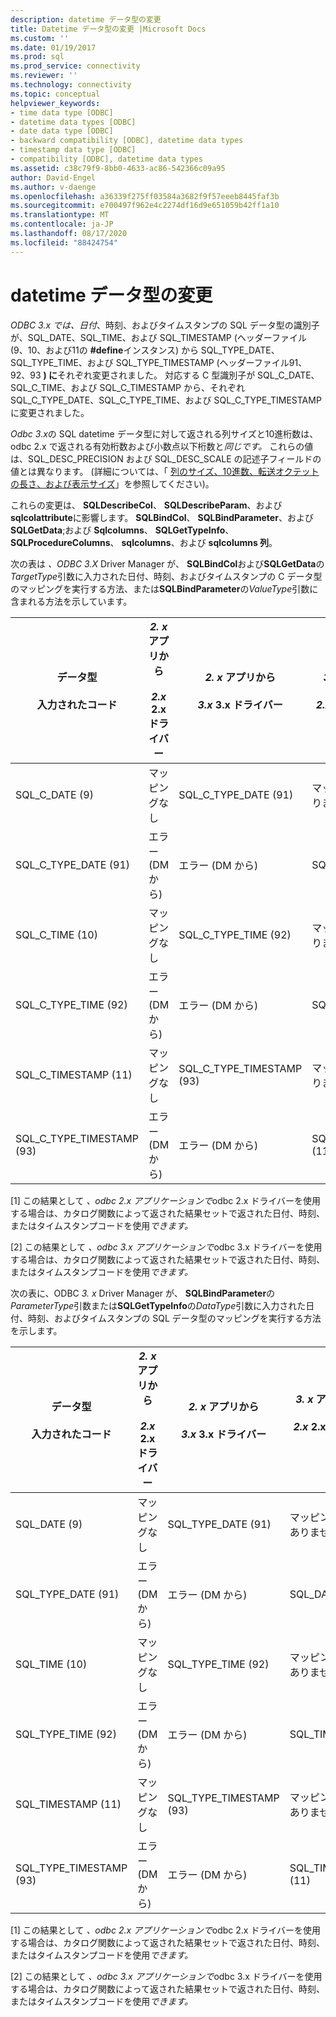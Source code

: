 ```yaml
---
description: datetime データ型の変更
title: Datetime データ型の変更 |Microsoft Docs
ms.custom: ''
ms.date: 01/19/2017
ms.prod: sql
ms.prod_service: connectivity
ms.reviewer: ''
ms.technology: connectivity
ms.topic: conceptual
helpviewer_keywords:
- time data type [ODBC]
- datetime data types [ODBC]
- date data type [ODBC]
- backward compatibility [ODBC], datetime data types
- timestamp data type [ODBC]
- compatibility [ODBC], datetime data types
ms.assetid: c38c79f9-8bb0-4633-ac86-542366c09a95
author: David-Engel
ms.author: v-daenge
ms.openlocfilehash: a36339f275ff03584a3682f9f57eeeb8445faf3b
ms.sourcegitcommit: e700497f962e4c2274df16d9e651059b42ff1a10
ms.translationtype: MT
ms.contentlocale: ja-JP
ms.lasthandoff: 08/17/2020
ms.locfileid: "88424754"
---
```

# <a name="datetime-data-type-changes"></a>datetime データ型の変更
*ODBC 3.x では、日付*、時刻、およびタイムスタンプの SQL データ型の識別子が、SQL_DATE、SQL_TIME、および SQL_TIMESTAMP (ヘッダーファイル (9、10、および11の **#define**インスタンス) から SQL_TYPE_DATE、SQL_TYPE_TIME、および SQL_TYPE_TIMESTAMP (ヘッダーファイル91、92、93 **) に**それぞれ変更されました。 対応する C 型識別子が SQL_C_DATE、SQL_C_TIME、および SQL_C_TIMESTAMP から、それぞれ SQL_C_TYPE_DATE、SQL_C_TYPE_TIME、および SQL_C_TYPE_TIMESTAMP に変更されました。  
  
 *Odbc 3.x*の SQL datetime データ型に対して返される列サイズと10進桁数は、odbc 2.x で返される有効桁数および小数点以下桁数と*同じです。* これらの値は、SQL_DESC_PRECISION および SQL_DESC_SCALE の記述子フィールドの値とは異なります。 (詳細については、「 [列のサイズ、10進数、転送オクテットの長さ、および表示サイズ](../../../odbc/reference/appendixes/column-size-decimal-digits-transfer-octet-length-and-display-size.md)」を参照してください)。  
  
 これらの変更は、 **SQLDescribeCol**、 **SQLDescribeParam**、および **sqlcolattribute**に影響します。 **SQLBindCol**、 **SQLBindParameter**、および **SQLGetData**;および **Sqlcolumns**、 **SQLGetTypeInfo**、 **SQLProcedureColumns**、 **sqlcolumns**、および **sqlcolumns 列**。  
  
 次の表は *、ODBC 3.X* Driver Manager が、 **SQLBindCol**および**SQLGetData**の*TargetType*引数に入力された日付、時刻、およびタイムスタンプの C データ型のマッピングを実行する方法、または**SQLBindParameter**の*ValueType*引数に含まれる方法を示しています。  
  
|データ型<br /><br /> 入力されたコード|*2. x* アプリから<br /><br /> *2.x* 2.x ドライバー|*2. x* アプリから<br /><br /> *3.x* 3.x ドライバー|*3. x* アプリから<br /><br /> *2.x* 2.x ドライバー|*3. x* アプリから<br /><br /> *3.x* 3.x ドライバー|  
|--------------------------------|-----------------------------------|-----------------------------------|-----------------------------------|-----------------------------------|  
|SQL_C_DATE (9)|マッピングなし|SQL_C_TYPE_DATE (91)|マッピング [1] はありません|SQL_C_TYPE_DATE (91)|  
|SQL_C_TYPE_DATE (91)|エラー (DM から)|エラー (DM から)|SQL_C_DATE (9)|マッピング [2] がありません|  
|SQL_C_TIME (10)|マッピングなし|SQL_C_TYPE_TIME (92)|マッピング [1] はありません|SQL_C_TYPE_TIME (92)|  
|SQL_C_TYPE_TIME (92)|エラー (DM から)|エラー (DM から)|SQL_C_TIME (10)|マッピング [2] がありません|  
|SQL_C_TIMESTAMP (11)|マッピングなし|SQL_C_TYPE_TIMESTAMP (93)|マッピング [1] はありません|SQL_C_TYPE_TIMESTAMP (93)|  
|SQL_C_TYPE_TIMESTAMP (93)|エラー (DM から)|エラー (DM から)|SQL_C_TIMESTAMP (11)|マッピング [2] がありません|  
  
 [1] この結果として *、odbc 2.x アプリケーションで*odbc 2.x ドライバーを使用する場合は、カタログ関数によって返された結果セットで返された日付、時刻、またはタイムスタンプコードを使用*できます。*  
  
 [2] この結果として *、odbc 3.x アプリケーションで*odbc 3.x ドライバーを使用する場合は、カタログ関数によって返された結果セットで返された日付、時刻、またはタイムスタンプコードを使用*できます。*  
  
 次の表に、ODBC *3. x* Driver Manager が、 **SQLBindParameter**の*ParameterType*引数または**SQLGetTypeInfo**の*DataType*引数に入力された日付、時刻、およびタイムスタンプの SQL データ型のマッピングを実行する方法を示します。  
  
|データ型<br /><br /> 入力されたコード|*2. x* アプリから<br /><br /> *2.x* 2.x ドライバー|*2. x* アプリから<br /><br /> *3.x* 3.x ドライバー|*3. x* アプリから<br /><br /> *2.x* 2.x ドライバー|*3. x* アプリから<br /><br /> *3.x* 3.x ドライバー|  
|--------------------------------|-----------------------------------|-----------------------------------|-----------------------------------|-----------------------------------|  
|SQL_DATE (9)|マッピングなし|SQL_TYPE_DATE (91)|マッピング [1] はありません|SQL_TYPE_DATE (91)|  
|SQL_TYPE_DATE (91)|エラー (DM から)|エラー (DM から)|SQL_DATE (9)|マッピング [2] がありません|  
|SQL_TIME (10)|マッピングなし|SQL_TYPE_TIME (92)|マッピング [1] はありません|SQL_TYPE_TIME (92)|  
|SQL_TYPE_TIME (92)|エラー (DM から)|エラー (DM から)|SQL_TIME (10)|マッピング [2] がありません|  
|SQL_TIMESTAMP (11)|マッピングなし|SQL_TYPE_TIMESTAMP (93)|マッピング [1] はありません|SQL_TYPE_TIMESTAMP (93)|  
|SQL_TYPE_TIMESTAMP (93)|エラー (DM から)|エラー (DM から)|SQL_TIMESTAMP (11)|マッピング [2] がありません|  
  
 [1] この結果として *、odbc 2.x アプリケーションで*odbc 2.x ドライバーを使用する場合は、カタログ関数によって返された結果セットで返された日付、時刻、またはタイムスタンプコードを使用*できます。*  
  
 [2] この結果として *、odbc 3.x アプリケーションで*odbc 3.x ドライバーを使用する場合は、カタログ関数によって返された結果セットで返された日付、時刻、またはタイムスタンプコードを使用*できます。*
